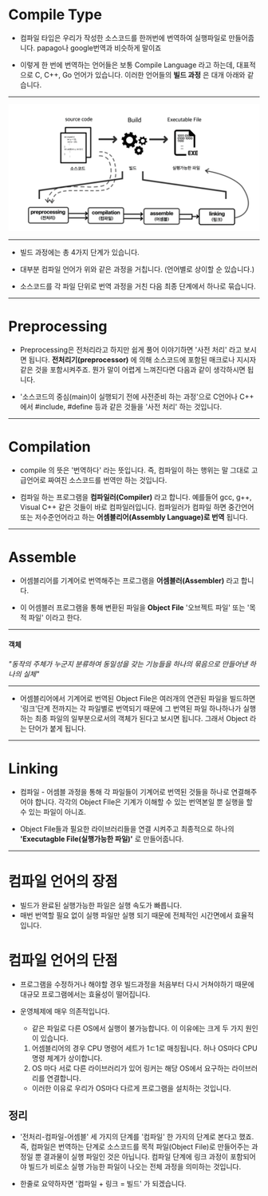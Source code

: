 # Compile Type

- 컴파일 타입은 우리가 작성한 소스코드를 한꺼번에 번역하여 실행파일로 만들어줍니다. papago나 google번역과 비슷하게 말이죠

- 이렇게 한 번에 번역하는 언어들은 보통 Compile Language 라고 하는데, 대표적으로 C, C++, Go 언어가 있습니다. 이러한 언어들의 __빌드 과정__ 은 대개 아래와 같습니다.

<hr>

![Compile](../img/Compile.png)

<hr>

- 빌드 과정에는 총 4가지 단계가 있습니다.

- 대부분 컴파일 언어가 위와 같은 과정을 거칩니다. (언어별로 상이할 순 있습니다.)

- 소스코드를 각 파일 단위로 번역 과정을 거친 다음 최종 단계에서 하나로 묶습니다.

<hr>

# Preprocessing

- Preprocessing은 전처리라고 하지만 쉽게 풀어 이야기하면 '사전 처리' 라고 보시면 됩니다. __전처리기(preprocessor)__ 에 의해 소스코드에 포함된 매크로나 지시자 같은 것을 포함시켜주죠. 뭔가 말이 어렵게 느껴진다면 다음과 같이 생각하시면 됩니다.

- '소스코드의 중심(main)이 실행되기 전에 사전준비 하는 과정'으로 C언어나 C++ 에서 #include, #define 등과 같은 것들을 '사전 처리' 하는 것입니다.

<hr>

# Compilation

- compile 의 뜻은 '번역하다' 라는 뜻입니다. 즉, 컴파일이 하는 행위는 말 그대로 고급언어로 짜여진 소스코드를 번역만 하는 것입니다.

- 컴파일 하는 프로그램을 __컴파일러(Compiler)__ 라고 합니다. 예를들어 gcc, g++, Visual C++ 같은 것들이 바로 컴파일러입니다. 컴파일러가 컴파일 하면 중간언어 또는 저수준언어라고 하는 __어셈블리어(Assembly Language)로 번역__ 됩니다.

<hr>

# Assemble 

- 어셈블리어를 기계어로 번역해주는 프로그램을 __어셈블러(Assembler)__ 라고 합니다. 

- 이 어셈블러 프로그램을 통해 변환된 파일을 __Object File__ '오브젝트 파일' 또는 '목적 파일' 이라고 한다.

<hr>

#### 객체

_"동작의 주체가 누군지 분류하여 동일성을 갖는 기능들을 하나의 묶음으로 만들어낸 하나의 실체"_

<hr>

- 어셈블리어에서 기계어로 번역된 Object File은 여러개의 연관된 파일을 빌드하면 '링크'단계 전까지는 각 파일별로 번역되기 때문에 그 번역된 파일 하나하나가 실행하는 최종 파일의 일부분으로서의 객체가 된다고 보시면 됩니다. 그래서 Object 라는 단어가 붙게 됩니다.

<hr>

# Linking

- 컴파일 - 어셈블 과정을 통해 각 파일들이 기계어로 번역된 것들을 하나로 연결해주어야 합니다. 각각의 Object FIle은 기계가 이해할 수 있는 번역본일 뿐 실행을 할 수 있는 파일이 아니죠.

- Object File들과 필요한 라이브러리들을 연결 시켜주고 최종적으로 하나의 __'Executagble File(실행가능한 파일)'__ 로 만들어줍니다.

<hr>

# 컴파일 언어의 장점

- 빌드가 완료된 실행가능한 파일은 실행 속도가 빠릅니다.
- 매번 번역할 필요 없이 실행 파일만 실행 되기 때문에 전체적인 시간면에서 효율적입니다.

# 컴파일 언어의 단점

- 프로그램을 수정하거나 해야할 경우 빌드과정을 처음부터 다시 거쳐야하기 때문에 대규모 프로그램에서는 효율성이 떨어집니다.

- 운영체제에 매우 의존적입니다.
    - 같은 파일로 다른 OS에서 실행이 불가능합니다. 이 이유에는 크게 두 가지 원인이 있습니다.
    1. 어셈블리어의 경우 CPU 명령어 세트가 1ㄷ1로 매칭됩니다. 허나 OS마다 CPU 명령 체계가 상이합니다.
    2. OS 마다 서로 다른 라이브러리가 있어 링커는 해당 OS에서 요구하는 라이브러리를 연결합니다.
    - 이러한 이유로 우리가 OS마다 다르게 프로그램을 설치하는 것입니다.

## 정리

- '전처리-컴파일-어셈블' 세 가지의 단계를 '컴파일' 한 가지의 단계로 본다고 했죠. 즉, 컴파일은 번역하는 단계로 소스코드를 목적 파일(Object File)로 만들어주는 과정일 뿐 결과물이 실행 파일인 것은 아닙니다. 컴파일 단계에 링크 과정이 포함되어야 빌드가 비로소 실행 가능한 파일이 나오는 전체 과정을 의미하는 것입니다.

- 한줄로 요약하자면 '컴파일 + 링크 = 빌드' 가 되겠습니다.
